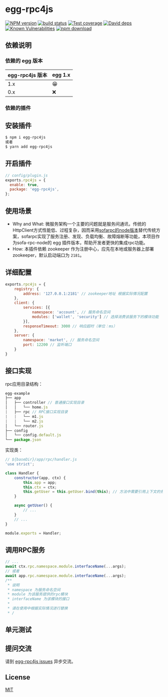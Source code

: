 # egg-rpc4js

[![NPM version][npm-image]][npm-url]
[![build status][travis-image]][travis-url]
[![Test coverage][codecov-image]][codecov-url]
[![David deps][david-image]][david-url]
[![Known Vulnerabilities][snyk-image]][snyk-url]
[![npm download][download-image]][download-url]

[npm-image]: https://img.shields.io/npm/v/egg-rpc4js.svg?style=flat-square
[npm-url]: https://npmjs.org/package/egg-rpc4js
[travis-image]: https://img.shields.io/travis/eggjs/egg-rpc4js.svg?style=flat-square
[travis-url]: https://travis-ci.org/eggjs/egg-rpc4js
[codecov-image]: https://img.shields.io/codecov/c/github/eggjs/egg-rpc4js.svg?style=flat-square
[codecov-url]: https://codecov.io/github/eggjs/egg-rpc4js?branch=master
[david-image]: https://img.shields.io/david/eggjs/egg-rpc4js.svg?style=flat-square
[david-url]: https://david-dm.org/eggjs/egg-rpc4js
[snyk-image]: https://snyk.io/test/npm/egg-rpc4js/badge.svg?style=flat-square
[snyk-url]: https://snyk.io/test/npm/egg-rpc4js
[download-image]: https://img.shields.io/npm/dm/egg-rpc4js.svg?style=flat-square
[download-url]: https://npmjs.org/package/egg-rpc4js

<!--
Description here.
-->

## 依赖说明

### 依赖的 egg 版本

egg-rpc4js 版本 | egg 1.x
--- | ---
1.x | 😁
0.x | ❌

### 依赖的插件
<!--

如果有依赖其它插件，请在这里特别说明。如

- security
- multipart

-->

## 安装插件

```bash
$ npm i egg-rpc4js
或者
$ yarn add egg-rpc4js
```

## 开启插件

```js
// config/plugin.js
exports.rpc4js = {
  enable: true,
  package: 'egg-rpc4js',
};
```

## 使用场景

- Why and What: 微服务架构一个主要的问题就是服务间通讯，传统的HttpClient方式性能低、过程复杂，因而采用[sofarpc的node版本](https://github.com/sofastack/sofa-rpc-node)替代传统方案，sofarpc实现了服务注册、发现、负载均衡、故障熔断等功能，本项目作为sofa-rpc-node的 egg 插件版本，帮助开发者更快的集成rpc功能。
- How: 本插件依赖 zookeeper 作为注册中心，应先在本地或服务器上部署 zookeeper，默认启动端口为 `2181`。

## 详细配置

```js
exports.rpc4js = {
    registry: {
        address: '127.0.0.1:2181' // zookeeper地址 根据实际情况配置
    },
    client: {
        services: [{
            namespace: 'account', // 服务命名空间
            modules: ['wallet', 'security'] // 选择消费该服务下的模块功能
        }],
        responseTimeout: 3000 // 响应超时（单位：ms）
    },
    server: {
        namespace: 'market', // 服务命名空间
        port: 12200 // 监听端口
    }
}
```

## 接口实现
rpc应用目录结构：
```js
egg-example
├── app
│   ├── controller // 普通接口实现目录
│   │   └── home.js
|   ├── rpc // RPC接口实现目录
|   |   └── m1.js
|   |   └── m2.js
│   └── router.js
├── config
│   └── config.default.js
└── package.json
```
实现类：
```js
// ${baseDir}/app/rpc/handler.js
'use strict';

class Handler {
    constructor(app, ctx) {
        this.app = app;
        this.ctx = ctx;
        this.getUser = this.getUser.bind(this); // 方法中需要引用上下文的务必加上
    }

    async getUser() {
        // ...
    }
    // ...
}

module.exports = Handler;
```

## 调用RPC服务

```js
// ...
await ctx.rpc.namespace.module.interfaceName(...args);
// 或者
await app.rpc.namespace.module.interfaceName(...args);
/**
 * 说明
 * namespace 为服务命名空间
 * module 为该服务提供的rpc模块
 * interfaceName 为该模块的接口
 * 
 * 请在使用中根据实际情况进行替换
 * /
```

## 单元测试

<!-- 描述如何在单元测试中使用此插件，例如 schedule 如何触发。无则省略。-->

## 提问交流

请到 [egg-rpc4js issues](https://github.com/iamljw/egg-rpc4js/issues) 异步交流。

## License

[MIT](LICENSE)
